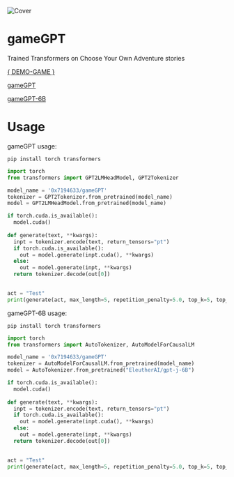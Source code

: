 ![Cover](https://0x7o.link/gameGPT/cover.png "Cover")
# gameGPT

Trained Transformers on Choose Your Own Adventure stories

[{ DEMO-GAME }](https://gamio.ru)

[gameGPT](https://huggingface.co/0x7194633/gameGPT)

[gameGPT-6B](https://huggingface.co/0x7194633/gameGPT-6B)

# Usage
gameGPT usage:

```
pip install torch transformers
```

```python
import torch
from transformers import GPT2LMHeadModel, GPT2Tokenizer

model_name = '0x7194633/gameGPT'
tokenizer = GPT2Tokenizer.from_pretrained(model_name)
model = GPT2LMHeadModel.from_pretrained(model_name)

if torch.cuda.is_available():
  model.cuda()
  
def generate(text, **kwargs):
  inpt = tokenizer.encode(text, return_tensors="pt")
  if torch.cuda.is_available():
    out = model.generate(inpt.cuda(), **kwargs)
  else:
    out = model.generate(inpt, **kwargs)
  return tokenizer.decode(out[0])
  

act = "Test"
print(generate(act, max_length=5, repetition_penalty=5.0, top_k=5, top_p=0.95, temperature=0.9))
```

gameGPT-6B usage:

```
pip install torch transformers
```

```python
import torch
from transformers import AutoTokenizer, AutoModelForCausalLM

model_name = '0x7194633/gameGPT'
tokenizer = AutoModelForCausalLM.from_pretrained(model_name)
model = AutoTokenizer.from_pretrained("EleutherAI/gpt-j-6B")

if torch.cuda.is_available():
  model.cuda()
  
def generate(text, **kwargs):
  inpt = tokenizer.encode(text, return_tensors="pt")
  if torch.cuda.is_available():
    out = model.generate(inpt.cuda(), **kwargs)
  else:
    out = model.generate(inpt, **kwargs)
  return tokenizer.decode(out[0])
  

act = "Test"
print(generate(act, max_length=5, repetition_penalty=5.0, top_k=5, top_p=0.95, temperature=0.9))
```
